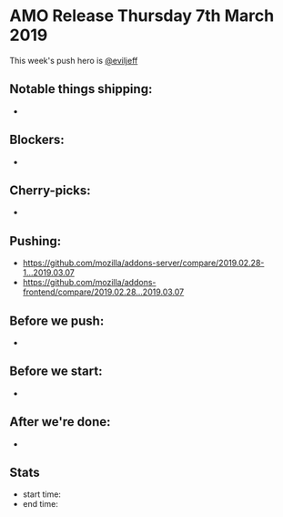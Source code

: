 # AMO Release Thursday 7th March 2019

This week's push hero is [@eviljeff](https://github.com/eviljeff)

## Notable things shipping:

*

## Blockers:

*

## Cherry-picks:

*

## Pushing:

- https://github.com/mozilla/addons-server/compare/2019.02.28-1...2019.03.07
- https://github.com/mozilla/addons-frontend/compare/2019.02.28...2019.03.07

## Before we push:

*

## Before we start:

*

## After we're done:

*

## Stats

- start time:
- end time:
